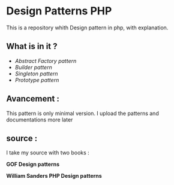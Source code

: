 # Design Patterns PHP

This is a repository whith Design pattern in php,
with explanation.

## What is in it ?

- *Abstract Factory pattern*
- *Builder pattern*
- *Singleton pattern*
- *Prototype pattern*

## Avancement :
This pattern is only minimal version.
I upload the patterns and documentations more later

## source :
I take my source with two books :

__GOF Design patterns__ 

__William Sanders PHP Design patterns__


